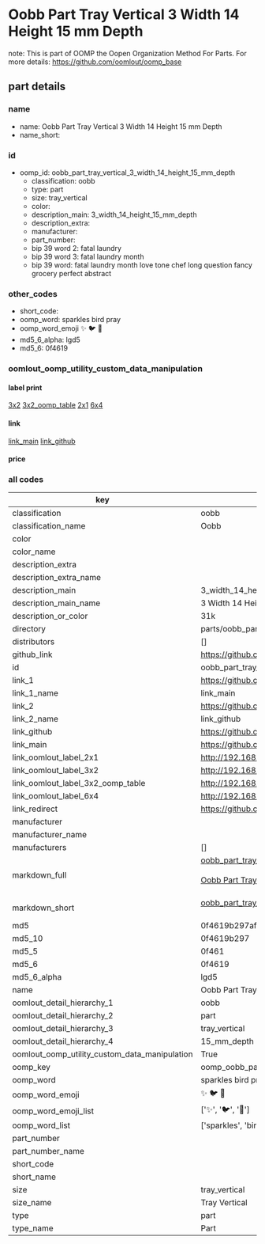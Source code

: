 # Oobb Part Tray Vertical 3 Width 14 Height 15 mm Depth  

note: This is part of OOMP the Oopen Organization Method For Parts. For more details: https://github.com/oomlout/oomp_base

##  part details
  







### name
* name: Oobb Part Tray Vertical 3 Width 14 Height 15 mm Depth
* name_short: 
### id
* oomp_id: oobb_part_tray_vertical_3_width_14_height_15_mm_depth
  * classification: oobb
  * type: part
  * size: tray_vertical
  * color: 
  * description_main: 3_width_14_height_15_mm_depth
  * description_extra: 
  * manufacturer: 
  * part_number: 
  * bip 39 word 2: fatal laundry
  * bip 39 word 3: fatal laundry month
  * bip 39 word: fatal laundry month love tone chef long question fancy grocery perfect abstract

### other_codes
* short_code: 
* oomp_word: sparkles bird pray
* oomp_word_emoji :sparkles: :bird: :pray:
* md5_6_alpha: lgd5
* md5_6: 0f4619






### oomlout_oomp_utility_custom_data_manipulation
#### label print
[3x2](http://192.168.1.245:1112/?label=oomp%20lgd5)
[3x2_oomp_table](http://192.168.1.108:1112/?label=oomp%20lgd5)
[2x1](http://192.168.1.242:1112/?label=oomp%20lgd5)
[6x4](http://192.168.1.55:1112/?label=oomp%20lgd5)    

#### link

[link_main](https://github.com/oomlout/oomlout_oomp_version_1_messy/tree/main/parts/oobb_part_tray_vertical_3_width_14_height_15_mm_depth) [link_github](https://github.com/oomlout/oomlout_oomp_version_1_messy/tree/main/parts/oobb_part_tray_vertical_3_width_14_height_15_mm_depth)                             

#### price







### all codes 
| key | value |  
| --- | --- |  
| classification | oobb |  
| classification_name | Oobb |  
| color |  |  
| color_name |  |  
| description_extra |  |  
| description_extra_name |  |  
| description_main | 3_width_14_height_15_mm_depth |  
| description_main_name | 3 Width 14 Height 15 mm Depth |  
| description_or_color | 31k |  
| directory | parts/oobb_part_tray_vertical_3_width_14_height_15_mm_depth |  
| distributors | [] |  
| github_link | https://github.com/oomlout/oomlout_oomp_part_src/tree/main/parts/oobb_part_tray_vertical_3_width_14_height_15_mm_depth |  
| id | oobb_part_tray_vertical_3_width_14_height_15_mm_depth |  
| link_1 | https://github.com/oomlout/oomlout_oomp_version_1_messy/tree/main/parts/oobb_part_tray_vertical_3_width_14_height_15_mm_depth |  
| link_1_name | link_main |  
| link_2 | https://github.com/oomlout/oomlout_oomp_version_1_messy/tree/main/parts/oobb_part_tray_vertical_3_width_14_height_15_mm_depth |  
| link_2_name | link_github |  
| link_github | https://github.com/oomlout/oomlout_oomp_version_1_messy/tree/main/parts/oobb_part_tray_vertical_3_width_14_height_15_mm_depth |  
| link_main | https://github.com/oomlout/oomlout_oomp_version_1_messy/tree/main/parts/oobb_part_tray_vertical_3_width_14_height_15_mm_depth |  
| link_oomlout_label_2x1 | http://192.168.1.242:1112/?label=oomp%20lgd5 |  
| link_oomlout_label_3x2 | http://192.168.1.245:1112/?label=oomp%20lgd5 |  
| link_oomlout_label_3x2_oomp_table | http://192.168.1.108:1112/?label=oomp%20lgd5 |  
| link_oomlout_label_6x4 | http://192.168.1.55:1112/?label=oomp%20lgd5 |  
| link_redirect | https://github.com/oomlout/oomlout_oomp_version_1_messy/tree/main/parts/oobb_part_tray_vertical_3_width_14_height_15_mm_depth |  
| manufacturer |  |  
| manufacturer_name |  |  
| manufacturers | [] |  
| markdown_full | [oobb_part_tray_vertical_3_width_14_height_15_mm_depth](none)<br>[](none)<br>[Oobb Part Tray Vertical 3 Width 14 Height 15 Mm Depth](none)<br><br> |  
| markdown_short | [oobb_part_tray_vertical_3_width_14_height_15_mm_depth](none)<br><br> |  
| md5 | 0f4619b297af90789d7228471edf6a9c |  
| md5_10 | 0f4619b297 |  
| md5_5 | 0f461 |  
| md5_6 | 0f4619 |  
| md5_6_alpha | lgd5 |  
| name | Oobb Part Tray Vertical 3 Width 14 Height 15 mm Depth |  
| oomlout_detail_hierarchy_1 | oobb |  
| oomlout_detail_hierarchy_2 | part |  
| oomlout_detail_hierarchy_3 | tray_vertical |  
| oomlout_detail_hierarchy_4 | 15_mm_depth |  
| oomlout_oomp_utility_custom_data_manipulation | True |  
| oomp_key | oomp_oobb_part_tray_vertical_3_width_14_height_15_mm_depth |  
| oomp_word | sparkles bird pray |  
| oomp_word_emoji | :sparkles: :bird: :pray: |  
| oomp_word_emoji_list | [':sparkles:', ':bird:', ':pray:'] |  
| oomp_word_list | ['sparkles', 'bird', 'pray'] |  
| part_number |  |  
| part_number_name |  |  
| short_code |  |  
| short_name |  |  
| size | tray_vertical |  
| size_name | Tray Vertical |  
| type | part |  
| type_name | Part |  
